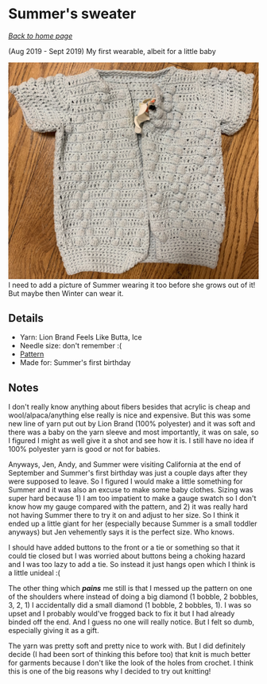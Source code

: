 # Summer's sweater

[*Back to home page*](..)

(Aug 2019 - Sept 2019) My first wearable, albeit for a little baby

<img src="media/summer_sweater.jpg" style="max-width: 100%" />
I need to add a picture of Summer wearing it too before she grows out of it! But maybe then Winter can wear it. 

## Details
- Yarn: Lion Brand Feels Like Butta, Ice 
- Needle size: don't remember :( 
- [Pattern](https://web.archive.org/web/20130724113136/http://www.petitepurls.com/Spring11/spring2011_c_pearls.html)
- Made for: Summer's first birthday

## Notes 
I don't really know anything about fibers besides that acrylic is cheap and wool/alpaca/anything else really is nice and expensive. But this was some new line of yarn put out by Lion Brand (100% polyester) and it was soft and there was a baby on the yarn sleeve and most importantly, it was on sale, so I figured I might as well give it a shot and see how it is. I still have no idea if 100% polyester yarn is good or not for babies. 

Anyways, Jen, Andy, and Summer were visiting California at the end of September and Summer's first birthday was just a couple days after they were supposed to leave. So I figured I would make a little something for Summer and it was also an excuse to make some baby clothes. Sizing was super hard because 1) I am too impatient to make a gauge swatch so I don't know how my gauge compared with the pattern, and 2) it was really hard not having Summer there to try it on and adjust to her size. So I think it ended up a little giant for her (especially because Summer is a small toddler anyways) but Jen vehemently says it is the perfect size. Who knows. 

I should have added buttons to the front or a tie or something so that it could tie closed but I was worried about buttons being a choking hazard and I was too lazy to add a tie. So instead it just hangs open which I think is a little unideal :( 

The other thing which ***pains*** me still is that I messed up the pattern on one of the shoulders where instead of doing a big diamond (1 bobble, 2 bobbles, 3, 2, 1) I accidentally did a small diamond (1 bobble, 2 bobbles, 1). I was so upset and I probably would've frogged back to fix it but I had already binded off the end. And I guess no one will really notice. But I felt so dumb, especially giving it as a gift. 

The yarn was pretty soft and pretty nice to work with. But I did definitely decide (I had been sort of thinking this before too) that knit is much better for garments because I don't like the look of the holes from crochet. I think this is one of the big reasons why I decided to try out knitting! 
